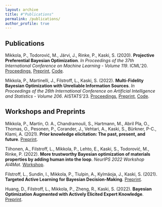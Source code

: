```yaml
---
layout: archive
title: #"Publications"
permalink: /publications/
author_profile: true
---
```


<h2>Publications</h2>
Mikkola, P., Todorović, M., Järvi, J., Rinke, P., Kaski, S. (2020). <b>Projective Preferential Bayesian Optimization</b>. <i>In Proceedings of the 37th International Conference on Machine Learning - Volume 119</i>. ICML'20. <a href="http://proceedings.mlr.press/v119/mikkola20a.html">Proceedings</a>, <a href="https://arxiv.org/abs/2002.03113">Preprint</a>, <a href="https://github.com/AaltoPML/PPBO">Code</a>. <br>

Mikkola, P., Martinelli, J., Filstroff, L., Kaski, S. (2022). <b>Multi-Fidelity Bayesian Optimization with Unreliable Information Sources</b>. <i>In Proceedings of the 26th International Conference on Artificial Intelligence and Statistics - Volume 206</i>. AISTATS'23. <a href="https://proceedings.mlr.press/v206/mikkola23a.html">Proceedings</a>, <a href="https://arxiv.org/abs/2210.13937">Preprint</a>, <a href="https://github.com/AaltoPML/rMFBO">Code</a>. <br>

<h2>Workshops and Preprints</h2>
Mikkola, P., Martin, O. A., Chandramouli, S., Hartmann, M., Abril Pla, O., Thomas, O., Pesonen, P., Corander, J., Vehtari, A., Kaski, S., Bürkner, P-C., Klami, A. (2021). <b>Prior knowledge elicitation: The past, present, and future</b>. <a href="https://arxiv.org/abs/2112.01380">Preprint</a>.<br>

Tiihonen, A., Filstroff, L., Mikkola, P., Lehto, E., Kaski, S., Todorović, M., Rinke, P. (2022). <b>More trustworthy Bayesian optimization of materials properties by adding human into the loop</b>. <i>NeurIPS 2022 Workshop AI4Mat</i>. <a href="https://openreview.net/forum?id=JQSzcd_Zc62">Workshop</a>.<br>

Filstroff, L., Sundin, I., Mikkola, P., Tiulpin, A., Kylmäoja, J., Kaski, S. (2021). <b>Targeted Active Learning for Bayesian Decision-Making</b>. <a href="https://arxiv.org/abs/2106.04193">Preprint</a>.<br>

Huang, D., Filstroff, L., Mikkola, P., Zheng, R., Kaski, S. (2022). <b>Bayesian Optimization Augmented with Actively Elicited Expert Knowledge</b>. <a href="https://arxiv.org/abs/2208.08742">Preprint</a>.
